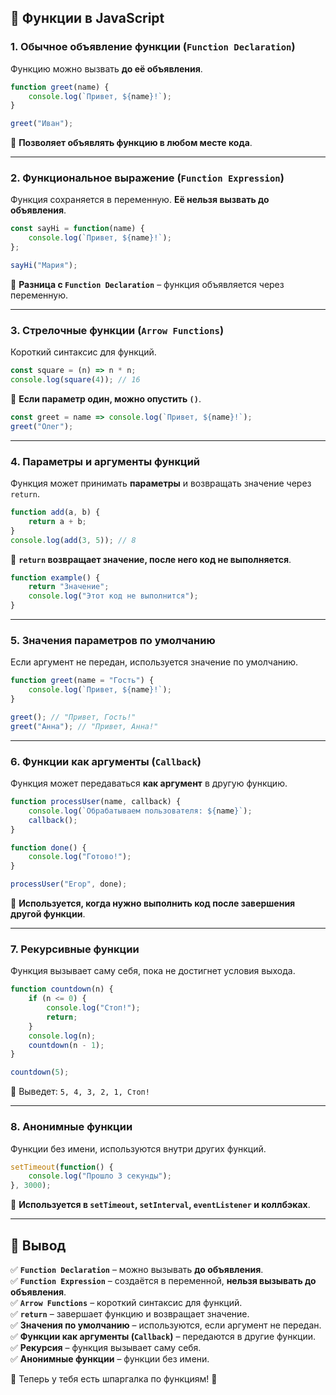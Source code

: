 ## 📌 Функции в JavaScript

### **1. Обычное объявление функции (`Function Declaration`)**  
Функцию можно вызвать **до её объявления**.

```js
function greet(name) {
    console.log(`Привет, ${name}!`);
}

greet("Иван");
```
🔹 **Позволяет объявлять функцию в любом месте кода**.

---

### **2. Функциональное выражение (`Function Expression`)**  
Функция сохраняется в переменную. **Её нельзя вызвать до объявления**.

```js
const sayHi = function(name) {
    console.log(`Привет, ${name}!`);
};

sayHi("Мария");
```
📌 **Разница с `Function Declaration`** – функция объявляется через переменную.

---

### **3. Стрелочные функции (`Arrow Functions`)**  
Короткий синтаксис для функций.

```js
const square = (n) => n * n;
console.log(square(4)); // 16
```
📌 **Если параметр один, можно опустить `()`**.

```js
const greet = name => console.log(`Привет, ${name}!`);
greet("Олег");
```

---

### **4. Параметры и аргументы функций**  
Функция может принимать **параметры** и возвращать значение через `return`.

```js
function add(a, b) {
    return a + b;
}
console.log(add(3, 5)); // 8
```
📌 **`return` возвращает значение, после него код не выполняется**.

```js
function example() {
    return "Значение";
    console.log("Этот код не выполнится");
}
```

---

### **5. Значения параметров по умолчанию**  
Если аргумент не передан, используется значение по умолчанию.

```js
function greet(name = "Гость") {
    console.log(`Привет, ${name}!`);
}

greet(); // "Привет, Гость!"
greet("Анна"); // "Привет, Анна!"
```

---

### **6. Функции как аргументы (`Callback`)**  
Функция может передаваться **как аргумент** в другую функцию.

```js
function processUser(name, callback) {
    console.log(`Обрабатываем пользователя: ${name}`);
    callback();
}

function done() {
    console.log("Готово!");
}

processUser("Егор", done);
```
📌 **Используется, когда нужно выполнить код после завершения другой функции**.

---

### **7. Рекурсивные функции**  
Функция вызывает саму себя, пока не достигнет условия выхода.

```js
function countdown(n) {
    if (n <= 0) {
        console.log("Стоп!");
        return;
    }
    console.log(n);
    countdown(n - 1);
}

countdown(5);
```
📌 Выведет: `5, 4, 3, 2, 1, Стоп!`

---

### **8. Анонимные функции**  
Функции без имени, используются внутри других функций.

```js
setTimeout(function() {
    console.log("Прошло 3 секунды");
}, 3000);
```
📌 **Используется в `setTimeout`, `setInterval`, `eventListener` и коллбэках**.

---

## 📌 **Вывод**
✅ **`Function Declaration`** – можно вызывать **до объявления**.  
✅ **`Function Expression`** – создаётся в переменной, **нельзя вызывать до объявления**.  
✅ **`Arrow Functions`** – короткий синтаксис для функций.  
✅ **`return`** – завершает функцию и возвращает значение.  
✅ **Значения по умолчанию** – используются, если аргумент не передан.  
✅ **Функции как аргументы (`Callback`)** – передаются в другие функции.  
✅ **Рекурсия** – функция вызывает саму себя.  
✅ **Анонимные функции** – функции без имени.  

📌 Теперь у тебя есть шпаргалка по функциям! 🚀

